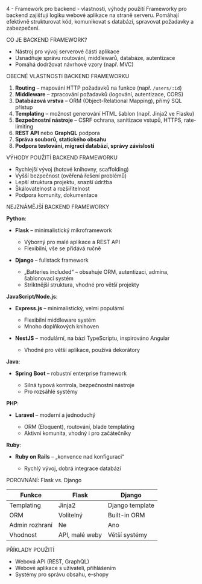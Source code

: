 4 - Framework pro backend - vlastnosti, výhody použití
Frameworky pro backend zajišťují logiku webové aplikace na straně serveru. Pomáhají efektivně strukturovat kód, komunikovat s databází, spravovat požadavky a zabezpečení.

CO JE BACKEND FRAMEWORK?

* Nástroj pro vývoj serverové části aplikace
* Usnadňuje správu routování, middlewarů, databáze, autentizace
* Pomáhá dodržovat návrhové vzory (např. MVC)

OBECNÉ VLASTNOSTI BACKEND FRAMEWORKU

1. **Routing** – mapování HTTP požadavků na funkce (např. `/users/:id`)
2. **Middleware** – zpracování požadavků (logování, autentizace, CORS)
3. **Databázová vrstva** – ORM (Object-Relational Mapping), přímý SQL přístup
4. **Templating** – možnost generování HTML šablon (např. Jinja2 ve Flasku)
5. **Bezpečnostní nástroje** – CSRF ochrana, sanitizace vstupů, HTTPS, rate-limiting
6. **REST API** nebo **GraphQL** podpora
7. **Správa souborů, statického obsahu**
8. **Podpora testování, migrací databází, správy závislostí**

VÝHODY POUŽITÍ BACKEND FRAMEWORKU

* Rychlejší vývoj (hotové knihovny, scaffolding)
* Vyšší bezpečnost (ověřená řešení problémů)
* Lepší struktura projektu, snazší údržba
* Škálovatelnost a rozšiřitelnost
* Podpora komunity, dokumentace

NEJZNÁMĚJŠÍ BACKEND FRAMEWORKY

**Python**:

* **Flask** – minimalistický mikroframework

  * Výborný pro malé aplikace a REST API
  * Flexibilní, vše se přidává ručně
* **Django** – fullstack framework

  * „Batteries included“ – obsahuje ORM, autentizaci, admina, šablonovací systém
  * Striktnější struktura, vhodné pro větší projekty

**JavaScript/Node.js**:

* **Express.js** – minimalistický, velmi populární

  * Flexibilní middleware systém
  * Mnoho doplňkových knihoven
* **NestJS** – modulární, na bázi TypeScriptu, inspirováno Angular

  * Vhodné pro větší aplikace, používá dekorátory

**Java**:

* **Spring Boot** – robustní enterprise framework

  * Silná typová kontrola, bezpečnostní nástroje
  * Pro rozsáhlé systémy

**PHP**:

* **Laravel** – moderní a jednoduchý

  * ORM (Eloquent), routování, blade templating
  * Aktivní komunita, vhodný i pro začátečníky

**Ruby**:

* **Ruby on Rails** – „konvence nad konfiguraci“

  * Rychlý vývoj, dobrá integrace databází

POROVNÁNÍ: Flask vs. Django

| Funkce         | Flask          | Django          |
| -------------- | -------------- | --------------- |
| Templating     | Jinja2         | Django template |
| ORM            | Volitelný      | Built-in ORM    |
| Admin rozhraní | Ne             | Ano             |
| Vhodnost       | API, malé weby | Větší systémy   |

PŘÍKLADY POUŽITÍ

* Webová API (REST, GraphQL)
* Webové aplikace s uživateli, přihlášením
* Systémy pro správu obsahu, e-shopy